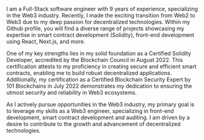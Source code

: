 I am a Full-Stack software engineer with 9 years of experience, specializing in the Web3 industry. Recently, I made the exciting transition from Web2 to Web3 due to my deep passion for decentralized technologies. Within my Github profile, you will find a diverse range of projects showcasing my expertise in smart contract development (Solidity), front-end development using React, Next.js, and more.

One of my key strengths lies in my solid foundation as a Certified Solidity Developer, accredited by the Blockchain Council in August 2022. This certification attests to my proficiency in creating secure and efficient smart contracts, enabling me to build robust decentralized applications. Additionally, my certification as a Certified Blockchain Security Expert by 101 Blockchains in July 2022 demonstrates my dedication to ensuring the utmost security and reliability in Web3 ecosystems.

As I actively pursue opportunities in the Web3 industry, my primary goal is to leverage my skills as a Web3 engineer, specializing in front-end development, smart contract development and auditing. I am driven by a desire to contribute to the growth and advancement of decentralized technologies.
